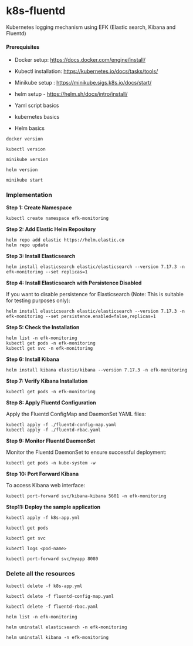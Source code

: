 # k8s-fluentd
Kubernetes logging mechanism using EFK (Elastic search, Kibana and Fluentd)

#### Prerequisites

- Docker setup: https://docs.docker.com/engine/install/
- Kubectl installation: https://kubernetes.io/docs/tasks/tools/
- Minikube setup : https://minikube.sigs.k8s.io/docs/start/
- helm setup  - https://helm.sh/docs/intro/install/

- Yaml script basics
- kubernetes basics 
- Helm basics

```
docker version

kubectl version

minikube version

helm version

minikube start
```

### Implementation

**Step 1: Create Namespace**

```
kubectl create namespace efk-monitoring

```
**Step 2: Add Elastic Helm Repository**

```
helm repo add elastic https://helm.elastic.co
helm repo update

```

**Step 3: Install Elasticsearch**

```
helm install elasticsearch elastic/elasticsearch --version 7.17.3 -n efk-monitoring --set replicas=1

```

**Step 4: Install Elasticsearch with Persistence Disabled**

If you want to disable persistence for Elasticsearch (Note: This is suitable for testing purposes only):

```
helm install elasticsearch elastic/elasticsearch --version 7.17.3 -n efk-monitoring --set persistence.enabled=false,replicas=1

```

**Step 5: Check the Installation**

```
helm list -n efk-monitoring
kubectl get pods -n efk-monitoring
kubectl get svc -n efk-monitoring

```

**Step 6: Install Kibana**

```
helm install kibana elastic/kibana --version 7.17.3 -n efk-monitoring
```

**Step 7: Verify Kibana Installation**

```
kubectl get pods -n efk-monitoring
```


**Step 8: Apply Fluentd Configuration**

Apply the Fluentd ConfigMap and DaemonSet YAML files:

```
kubectl apply -f ./fluentd-config-map.yaml
kubectl apply -f ./fluentd-rbac.yaml

```


**Step 9: Monitor Fluentd DaemonSet**

Monitor the Fluentd DaemonSet to ensure successful deployment:

```
kubectl get pods -n kube-system -w

```


**Step 10: Port Forward Kibana**

To access Kibana web interface:

```
kubectl port-forward svc/kibana-kibana 5601 -n efk-monitoring

```

**Step11: Deploy the sample application**

```
kubectl apply -f k8s-app.yml

kubectl get pods

kubectl get svc

kubectl logs <pod-name>

kubectl port-forward svc/myapp 8080

```


### Delete all the resources


```
kubectl delete -f k8s-app.yml

kubectl delete -f fluentd-config-map.yaml

kubectl delete -f fluentd-rbac.yaml

helm list -n efk-monitoring

helm uninstall elasticsearch -n efk-monitoring

helm uninstall kibana -n efk-monitoring

```




